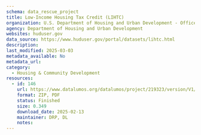 ```yaml
---
schema: data_rescue_project 
title: Low-Income Housing Tax Credit (LIHTC)
organization: U.S. Department of Housing and Urban Development - Office of Policy Development and Research
agency: Department of Housing and Urban Development
websites: huduser.gov
data_source: https://www.huduser.gov/portal/datasets/lihtc.html
description: 
last_modified: 2025-03-03
metadata_available: No
metadata_url: 
category:
  - Housing & Community Development 
resources:
  - id: 146
    url: https://www.datalumos.org/datalumos/project/219323/version/V1/view
    format: ZIP, PDF
    status: Finished
    size: 0.349
    download_date: 2025-02-13
    maintainer: DRP, DL
    notes: 
---
```

